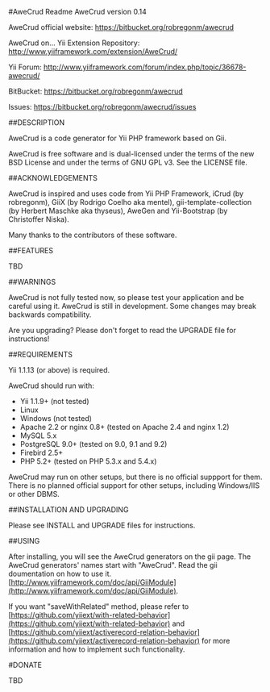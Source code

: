 #AweCrud Readme
AweCrud version 0.14

AweCrud official website:
https://bitbucket.org/robregonm/awecrud

AweCrud on...
Yii Extension Repository:
http://www.yiiframework.com/extension/AweCrud/

Yii Forum:
http://www.yiiframework.com/forum/index.php/topic/36678-awecrud/

BitBucket:
https://bitbucket.org/robregonm/awecrud

Issues:
https://bitbucket.org/robregonm/awecrud/issues

##DESCRIPTION

AweCrud is a code generator for Yii PHP framework based on Gii.

AweCrud is free software and is dual-licensed under the terms of the new BSD License and under the terms of GNU GPL v3. See the LICENSE file.

##ACKNOWLEDGEMENTS

AweCrud is inspired and uses code from Yii PHP Framework, iCrud (by robregonm), GiiX (by Rodrigo Coelho aka mentel),
gii-template-collection (by Herbert Maschke aka thyseus), AweGen and Yii-Bootstrap (by Christoffer Niska).

Many thanks to the contributors of these software.

##FEATURES

TBD

##WARNINGS

AweCrud is not fully tested now, so please test your application and be careful using it.
AweCrud is still in development. Some changes may break backwards compatibility.

Are you upgrading? Please don't forget to read the UPGRADE file for instructions!

##REQUIREMENTS

Yii 1.1.13 (or above) is required.

AweCrud should run with:

* Yii 1.1.9+ (not tested)
* Linux
* Windows (not tested)
* Apache 2.2 or nginx 0.8+ (tested on Apache 2.4 and nginx 1.2)
* MySQL 5.x
* PostgreSQL 9.0+ (tested on 9.0, 9.1 and 9.2)
* Firebird 2.5+
* PHP 5.2+ (tested on PHP 5.3.x and 5.4.x)

AweCrud may run on other setups, but there is no official suppport for them.
There is no planned official support for other setups, including Windows/IIS or other DBMS.

##INSTALLATION AND UPGRADING

Please see INSTALL and UPGRADE files for instructions.

##USING

After installing, you will see the AweCrud generators on the gii page.
The AweCrud generators' names start with "AweCrud".
Read the gii doumentation on how to use it.
[http://www.yiiframework.com/doc/api/GiiModule](http://www.yiiframework.com/doc/api/GiiModule).

If you want "saveWithRelated" method, please refer to [https://github.com/yiiext/with-related-behavior](https://github.com/yiiext/with-related-behavior) and
[https://github.com/yiiext/activerecord-relation-behavior](https://github.com/yiiext/activerecord-relation-behavior) for more information and how to implement such functionality.

#DONATE

TBD
